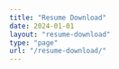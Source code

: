 ```yaml
---
title: "Resume Download"
date: 2024-01-01
layout: "resume-download"
type: "page"
url: "/resume-download/"
---
```

